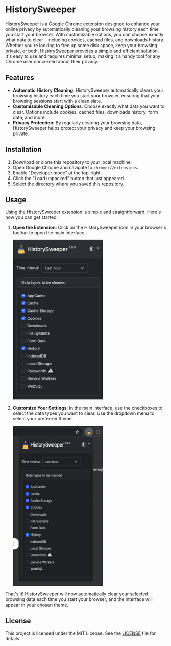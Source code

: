 # HistorySweeper

HistorySweeper is a Google Chrome extension designed to enhance your online privacy by automatically cleaning your browsing history each time you start your browser. With customizable options, you can choose exactly what data to clear - including cookies, cached files, and downloads history. Whether you're looking to free up some disk space, keep your browsing private, or both, HistorySweeper provides a simple and efficient solution. It's easy to use and requires minimal setup, making it a handy tool for any Chrome user concerned about their privacy.

## Features

- **Automatic History Cleaning**: HistorySweeper automatically clears your browsing history each time you start your browser, ensuring that your browsing sessions start with a clean slate.
- **Customizable Cleaning Options**: Choose exactly what data you want to clear. Options include cookies, cached files, downloads history, form data, and more.
- **Privacy Protection**: By regularly clearing your browsing data, HistorySweeper helps protect your privacy and keep your browsing private.

## Installation

1. Download or clone this repository to your local machine.
2. Open Google Chrome and navigate to `chrome://extensions`.
3. Enable "Developer mode" at the top-right.
4. Click the "Load unpacked" button that just appeared.
5. Select the directory where you saved this repository.

## Usage

Using the HistorySweeper extension is simple and straightforward. Here's how you can get started:

1. **Open the Extension**: Click on the HistorySweeper icon in your browser's toolbar to open the main interface.

    <img src="resources/main.png" width="282" height="500">

2. **Customize Your Settings**: In the main interface, use the checkboxes to select the data types you want to clear. Use the dropdown menu to select your preferred theme.

    <img src="resources/screencast.gif" width="282" height="500">

That's it! HistorySweeper will now automatically clear your selected browsing data each time you start your browser, and the interface will appear in your chosen theme.

## License

This project is licensed under the MIT License. See the [LICENSE](LICENSE) file for details.
